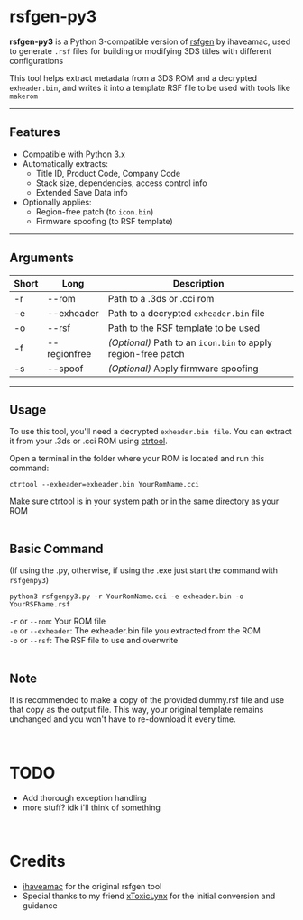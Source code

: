 # rsfgen-py3
**rsfgen-py3** is a Python 3-compatible version of [rsfgen](https://github.com/ihaveamac/3DS-rom-tools/blob/master/rsfgen/rsfgen.py) by ihaveamac, used to generate `.rsf` files for building or modifying 3DS titles with different configurations

This tool helps extract metadata from a 3DS ROM and a decrypted `exheader.bin`, and writes it into a template RSF file to be used with tools like `makerom`

---

## Features

- Compatible with Python 3.x
- Automatically extracts:
  - Title ID, Product Code, Company Code
  - Stack size, dependencies, access control info
  - Extended Save Data info
- Optionally applies:
  - Region-free patch (to `icon.bin`)
  - Firmware spoofing (to RSF template)

---

## Arguments
|Short|Long|Description|
| --- | --- | --- |
| -r | --rom | Path to a .3ds or .cci rom |
| -e | --exheader | Path to a decrypted `exheader.bin` file |
| -o | --rsf | Path to the RSF template to be used |
| -f | --regionfree | *(Optional)* Path to an `icon.bin` to apply region-free patch |
| -s | --spoof | *(Optional)* Apply firmware spoofing |

---

## Usage
To use this tool, you'll need a decrypted `exheader.bin file`. You can extract it from your .3ds or .cci ROM using [ctrtool](https://github.com/3DSGuy/Project_CTR?tab=readme-ov-file).

Open a terminal in the folder where your ROM is located and run this command:
```
ctrtool --exheader=exheader.bin YourRomName.cci
```
Make sure ctrtool is in your system path or in the same directory as your ROM
<br>
<br>
## Basic Command
(If using the .py, otherwise, if using the .exe just start the command with `rsfgenpy3`)
```
python3 rsfgenpy3.py -r YourRomName.cci -e exheader.bin -o YourRSFName.rsf
```
`-r` or `--rom`: Your ROM file <br>
`-e` or `--exheader`: The exheader.bin file you extracted from the ROM <br>
`-o` or `--rsf`: The RSF file to use and overwrite <br>
<br>
## Note
It is recommended to make a copy of the provided dummy.rsf file and use that copy as the output file. This way, your original template remains unchanged and you won't have to re-download it every time.

<br>

# TODO
- Add thorough exception handling
- more stuff? idk i'll think of something
<br>

# Credits
- [ihaveamac](https://github.com/ihaveamac) for the original rsfgen tool
- Special thanks to my friend [xToxicLynx](https://github.com/xToxicLynx) for the initial conversion and guidance
